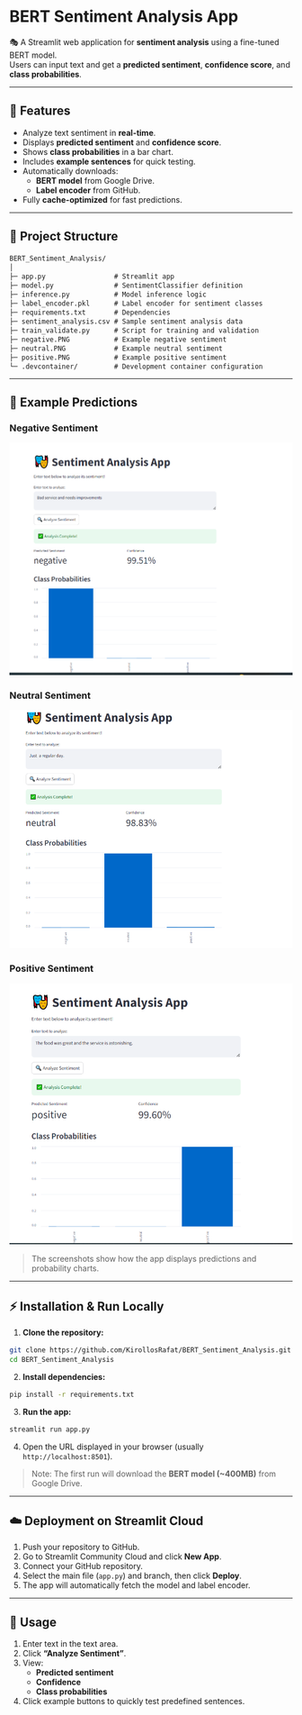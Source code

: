 # BERT Sentiment Analysis App

🎭 A Streamlit web application for **sentiment analysis** using a fine-tuned BERT model.  
Users can input text and get a **predicted sentiment**, **confidence score**, and **class probabilities**.

---

## 🚀 Features

- Analyze text sentiment in **real-time**.
- Displays **predicted sentiment** and **confidence score**.
- Shows **class probabilities** in a bar chart.
- Includes **example sentences** for quick testing.
- Automatically downloads:
  - **BERT model** from Google Drive.
  - **Label encoder** from GitHub.
- Fully **cache-optimized** for fast predictions.

---

## 📁 Project Structure

```
BERT_Sentiment_Analysis/
│
├─ app.py                 # Streamlit app
├─ model.py               # SentimentClassifier definition
├─ inference.py           # Model inference logic
├─ label_encoder.pkl      # Label encoder for sentiment classes
├─ requirements.txt       # Dependencies
├─ sentiment_analysis.csv # Sample sentiment analysis data
├─ train_validate.py      # Script for training and validation
├─ negative.PNG           # Example negative sentiment
├─ neutral.PNG            # Example neutral sentiment
├─ positive.PNG           # Example positive sentiment
└─ .devcontainer/         # Development container configuration
```

---

## 📸 Example Predictions

### Negative Sentiment
![Negative Example](negative.PNG)

### Neutral Sentiment
![Neutral Example](neutral.PNG)

### Positive Sentiment
![Positive Example](positive.PNG)

> The screenshots show how the app displays predictions and probability charts.

---

## ⚡ Installation & Run Locally

1. **Clone the repository:**

```bash
git clone https://github.com/KirollosRafat/BERT_Sentiment_Analysis.git
cd BERT_Sentiment_Analysis
```

2. **Install dependencies:**

```bash
pip install -r requirements.txt
```

3. **Run the app:**

```bash
streamlit run app.py
```

4. Open the URL displayed in your browser (usually `http://localhost:8501`).

> Note: The first run will download the **BERT model (~400MB)** from Google Drive.

---

## ☁️ Deployment on Streamlit Cloud

1. Push your repository to GitHub.
2. Go to Streamlit Community Cloud and click **New App**.
3. Connect your GitHub repository.
4. Select the main file (`app.py`) and branch, then click **Deploy**.
5. The app will automatically fetch the model and label encoder.

---

## 📝 Usage

1. Enter text in the text area.
2. Click **“Analyze Sentiment”**.
3. View:
   - **Predicted sentiment**
   - **Confidence**
   - **Class probabilities**
4. Click example buttons to quickly test predefined sentences.

